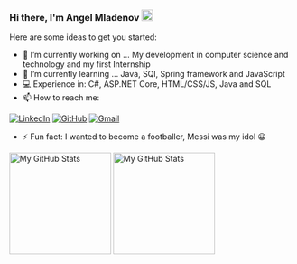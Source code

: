 ### Hi there, I'm Angel Mladenov <img src="https://media.giphy.com/media/hvRJCLFzcasrR4ia7z/giphy.gif" width="20px">


Here are some ideas to get you started:

- 🔭 I’m currently working on ... Мy development in computer science and technology and my first Internship
- 🌱 I’m currently learning ... Java, SQl, Spring framework and JavaScript
- 💻 Experience in: C#, ASP.NET Core, HTML/CSS/JS, Java and SQL
- 📫 How to reach me:

[![LinkedIn](https://img.shields.io/badge/-LinkedIn-0e76a8?style=flat-square&logo=Linkedin&logoColor=white)](https://www.linkedin.com/in/angel-mladenov-8aa447181/)
[![GitHub](https://img.shields.io/badge/-Github-000000?style=flat-square&logo=Github&logoColor=white)](https://github.com/velk20)
[![Gmail](https://img.shields.io/badge/Gmail-D14836?style=flat-square&logo=gmail&logoColor=white)](mailto:angelmladenov3@gmail.com)

- ⚡ Fun fact: I wanted to become a footballer, Messi was my idol 😀

<p>
<!-- <summary>:zap: GitHub Stats</summary> -->
  <img height="180em" alt="My GitHub Stats" src="https://github-readme-stats.vercel.app/api?username=velk20&show_icons=true&bg_color=00000000&hide_border=true&text_color=3498db&&count_private=true&include_all_commits=true" />

  <img height="180em" alt="My GitHub Stats" src="https://github-readme-stats.vercel.app/api/top-langs/?username=velk20&langs_count=8&layout=compact&hide_border=true&bg_color=00000000&text_color=3498db&&count_private=true&include_all_commits=true" />
</p>
